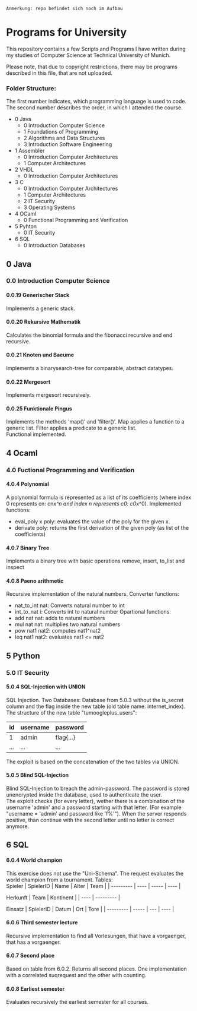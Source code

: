 ```diff
Anmerkung: repo befindet sich noch im Aufbau
```

# Programs for University

This repository contains a few Scripts and Programs I have written during my studies of Computer Science at Technical University of Munich.

Please note, that due to copyright restrictions, there may be programs described in this file, that are not uploaded.

### Folder Structure:

The first number indicates, which programming language is used to code.
The second number describes the order, in which I attended the course.

- 0 Java
  - 0 Introduction Computer Science
  - 1 Foundations of Programming
  - 2 Algorithms and Data Structures
  - 3 Introduction Software Engineering
- 1 Assembler
  - 0 Introduction Computer Architectures
  - 1 Computer Architectures
- 2 VHDL
  - 0 Introduction Computer Architectures
- 3 C
  - 0 Introduction Computer Architectures
  - 1 Computer Architectures
  - 2 IT Security
  - 3 Operating Systems
- 4 OCaml
  - 0 Functional Programming and Verification
- 5 Pyhton
  - 0 IT Security
- 6 SQL
  - 0 Introduction Databases

## 0 Java

### 0.0 Introduction Computer Science

#### 0.0.19 Generischer Stack
Implements a generic stack.

#### 0.0.20 Rekursive Mathematik
Calculates the binomial formula and the fibonacci recursive and end recursive.

#### 0.0.21 Knoten und Baeume
Implements a binarysearch-tree for comparable, abstract datatypes.

#### 0.0.22 Mergesort
Implements mergesort recursively.

#### 0.0.25 Funktionale Pingus
Implements the methods 'map()' and 'filter()'. Map applies a function to a generic list. Filter applies a predicate to a generic list. </br>
Functional implemented.  

## 4 Ocaml

### 4.0 Fuctional Programming and Verification

#### 4.0.4 Polynomial

A polynomial formula is represented as a list of its coefficients (where index 0 represents cn: cn*x^n and index n represents c0: c0*x^0). Implemented functions:
- eval_poly x poly: evaluates the value of the poly for the given x.
- derivate poly: returns the first derivation of the given poly (as list of the coefficients)

#### 4.0.7 Binary Tree

Implements a binary tree with basic operations remove, insert, to_list and inspect

#### 4.0.8 Paeno arithmetic

Recursive implementation of the natural numbers. Converter functions:
- nat_to_int nat: Converts natural number to int 
- int_to_nat i: Converts int to natural number
Opartional functions:
- add nat nat: adds to natural numbers
- mul nat nat: multiplies two natural numbers
- pow nat1 nat2: computes nat1^nat2
- leq nat1 nat2: evaluates nat1 <= nat2  

## 5 Python

### 5.0 IT Security

#### 5.0.4 SQL-Injection with UNION
SQL Injection. Two Databases: Database from 5.0.3 without the is_secret column and the flag inside the new table (old table name: internet_index). The structure of the new table "tumoogleplus_users":

| id  | username | password  |
| --- | -------- | --------- |
| 1   | admin    | flag{...} |
| ... | ...      | ...       |

The exploit is based on the concatenation of the two tables via UNION.

#### 5.0.5 Blind SQL-Injection

Blind SQL-Injection to breach the admin-password. The password is stored unencrypted inside the database, used to authenticate the user. <br/>
The exploit checks (for every letter), wether there is a combination of the username 'admin' and a password starting with that letter. (For example "username = 'admin' and password like 'f%'"). When the server responds positive, than continue with the second letter until no letter is correct anymore.


## 6 SQL

#### 6.0.4 World champion

This exercise does not use the "Uni-Schema". The request evaluates the world champion from a tournament. Tables:
</br>
Spieler
| SpielerID | Name | Alter | Team |
| --------- | ---- | ----- | ---- |

Herkunft
| Team | Kontinent |
| ---- | --------- |

Einsatz
| SpielerID | Datum | Ort | Tore |
| --------- | ----- | --- | ---- |


#### 6.0.6 Third semester lecture

Recursive implementation to find all Vorlesungen, that have a vorgaenger, that has a vorgaenger.

#### 6.0.7 Second place

Based on table from 6.0.2. Returns all second places. One implementation with a correlated suqrequest and the other with counting. 

#### 6.0.8 Earliest semester

Evaluates recursively the earliest semester for all courses.

